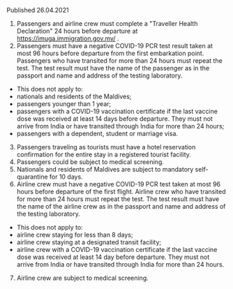 Published 26.04.2021
1. Passengers and airline crew must complete a "Traveller Health Declaration" 24 hours before departure at <a href="https://imuga.immigration.gov.mv/">https://imuga.immigration.gov.mv/</a> .
2. Passengers must have a negative COVID-19 PCR test result taken at most 96 hours before departure from the first embarkation point. Passengers who have transited for more than 24 hours must repeat the test. The test result must have the name of the passenger as in the passport and name and address of the testing laboratory.
- This does not apply to:
- nationals and residents of the Maldives;
- passengers younger than 1 year;
- passengers with a COVID-19 vaccination certificate if the last vaccine dose was received at least 14 days before departure. They must not arrive from India or have transited through India for more than 24 hours;
- passengers with a dependent, student or marriage visa.
3. Passengers traveling as tourists must have a hotel reservation confirmation for the entire stay in a registered tourist facility.
4. Passengers could be subject to medical screening.
5. Nationals and residents of Maldives are subject to mandatory self-quarantine for 10 days.
6. Airline crew must have a negative COVID-19 PCR test taken at most 96 hours before departure of the first flight. Airline crew who have transited for more than 24 hours must repeat the test. The test result must have the name of the airline crew as in the passport and name and address of the testing laboratory.
- This does not apply to:
- airline crew staying for less than 8 days;
- airline crew staying at a designated transit facility;
- airline crew with a COVID-19 vaccination certificate if the last vaccine dose was received at least 14 day before departure. They must not arrive from India or have transited through India for more than 24 hours.
7. Airline crew are subject to medical screening.

